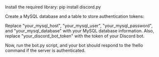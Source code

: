 Install the required library: pip install discord.py

Create a MySQL database and a table to store authentication tokens:

Replace "your_mysql_host", "your_mysql_user", "your_mysql_password", and "your_mysql_database" with your MySQL database information. Also, replace "your_discord_bot_token" with the token of your Discord bot.

Now, run the bot.py script, and your bot should respond to the !hello command if the server is authenticated.
